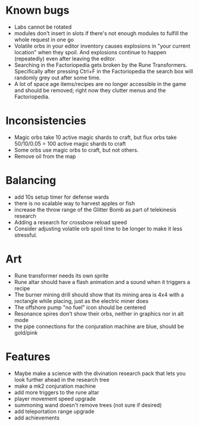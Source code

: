 # Known bugs

* Labs cannot be rotated
* modules don't insert in slots if there's not enough modules to fulfill the
  whole request in one go
* Volatile orbs in your editor inventory causes explosions in "your current location" when they spoil. And explosions continue to happen (repeatedly) even after leaving the editor.
* Searching in the Factoriopedia gets broken by the Rune Transformers. Specifically after pressing Ctrl+F in the Factoriopedia the search box will randomly grey out after some time.
* A lot of space age items/recipes are no longer accessible in the game and should be removed; right now they clutter menus and the Factoriopedia.

# Inconsistencies

* Magic orbs take 10 active magic shards to craft, but flux orbs take 50/10/0.05 = 100 active magic shards to craft
* Some orbs use magic orbs to craft, but not others.
* Remove oil from the map

# Balancing

* add 10s setup timer for defense wards
* there is no scalable way to harvest apples or fish
* increase the throw range of the Glitter Bomb as part of telekinesis research
* Adding a research for crossbow reload speed
* Consider adjusting volatile orb spoil time to be longer to make it less stressful.

# Art

* Rune transformer needs its own sprite
* Rune altar should have a flash animation and a sound when it triggers a recipe
* The burner mining drill should show that its mining area is 4x4 with a rectangle while placing, just as the electric miner does
* The offshore pump "no fuel" icon should be centered
* Resonance spires don't show their orbs, neither in graphics nor in alt mode
* the pipe connections for the conjuration machine are blue, should be gold/pink

# Features

* Maybe make a science with the divination research pack that lets you look
  further ahead in the research tree
* make a mk2 conjuration machine
* add more triggers to the rune altar
* player movement speed upgrade
* summoning wand doesn't remove trees (not sure if desired)
* add teleportation range upgrade
* add achievements
